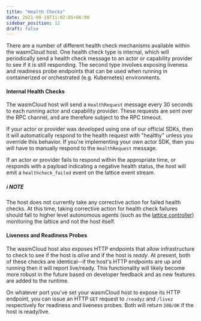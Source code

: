 ```yaml
---
title: "Health Checks"
date: 2021-08-18T11:02:05+06:00
sidebar_position: 12
draft: false
---
```


There are a number of different health check mechanisms available within the wasmCloud host. One health check type is internal, which will periodically send a health check message to an actor or capability provider to see if it is still responding. The second type involves exposing liveness and readiness probe endpoints that can be used when running in containerized or orchestrated (e.g. Kubernetes) environments.

#### Internal Health Checks

The wasmCloud host will send a `HealthRequest` message every 30 seconds to each running actor and capability provider. These requests are sent over the RPC channel, and are therefore subject to the RPC timeout.

If your actor or provider was developed using one of our official SDKs, then it will automatically respond to the health request with "healthy" unless you override this behavior. If you're implementing your own actor SDK, then you will have to manually respond to the `HealthRequest` message.

If an actor or provider fails to respond within the appropriate time, or responds with a payload indicating a negative health status, the host will emit a `healthcheck_failed` event on the lattice event stream.

##### ℹ️ NOTE

The host does not currently take any corrective action for failed health checks. At this time, taking corrective action for health check failures should fall to higher level autonomous agents (such as the [lattice controller](https://github.com/wasmCloud/lattice-controller)) monitoring the lattice and not the host itself.

#### Liveness and Readiness Probes

The wasmCloud host also exposes HTTP endpoints that allow infrastructure to check to see if the host is _alive_ and if the host is _ready_. At present, both of these checks are identical--if the host's HTTP endpoints are up and running then it will report live/ready. This functionality will likely become more robust in the future based on developer feedback and as new features are added to the runtime.

On whatever port you've set your wasmCloud host to expose its HTTP endpoint, you can issue an HTTP `GET` request to `/readyz` and `/livez` respectively for readiness and liveness probes. Both will return `200/OK` if the host is ready/live.
